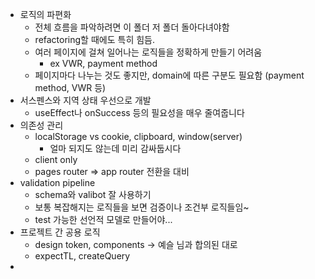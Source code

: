 - 로직의 파편화
	- 전체 흐름을 파악하려면 이 폴더 저 폴더 돌아다녀야함
	- refactoring할 때에도 특히 힘듬.
	- 여러 페이지에 걸쳐 일어나는 로직들을 정확하게 만들기 어려움
		- ex VWR, payment method
	- 페이지마다 나누는 것도 좋지만, domain에 따른 구분도 필요함 (payment method, VWR 등)
- 서스펜스와 지역 상태 우선으로 개발
	- useEffect나 onSuccess 등의 필요성을 매우 줄여줍니다
- 의존성 관리
	- localStorage vs cookie, clipboard, window(server)
		- 얼마 되지도 않는데 미리 감싸둡시다
	- client only
	- pages router => app router 전환을 대비
- validation pipeline
	- schema와 valibot 잘 사용하기
	- 보통 복잡해지는 로직들을 보면 검증이나 조건부 로직들임~
	- test 가능한 선언적 모델로 만들어야...
- 프로젝트 간 공용 로직
	- design token, components -> 예슬 님과 합의된 대로
	- expectTL, createQuery
-